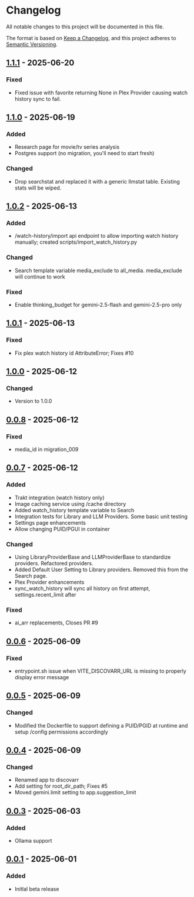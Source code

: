 # Changelog
All notable changes to this project will be documented in this file.

The format is based on [Keep a Changelog](https://keepachangelog.com/en/1.0.0/),
and this project adheres to [Semantic Versioning](https://semver.org/spec/v2.0.0.html).

## [1.1.1]() - 2025-06-20
### Fixed
- Fixed issue with favorite returning None in Plex Provider causing watch history sync to fail.

## [1.1.0]() - 2025-06-19
### Added 
- Research page for movie/tv series analysis
- Postgres support (no migration, you'll need to start fresh)

### Changed
- Drop searchstat and replaced it with a generic llmstat table. Existing stats will be wiped. 

## [1.0.2]() - 2025-06-13
### Added
- /watch-history/import api endpoint to allow importing watch history manually; created scripts/import_watch_history.py

### Changed
- Search template variable media_exclude to all_media. media_exclude will continue to work

### Fixed
- Enable thinking_budget for gemini-2.5-flash and gemini-2.5-pro only

## [1.0.1]() - 2025-06-13
### Fixed
- Fix plex watch history id AttributeError; Fixes #10

## [1.0.0]() - 2025-06-12
### Changed
- Version to 1.0.0

## [0.0.8]() - 2025-06-12
### Fixed
- media_id in migration_009

## [0.0.7]() - 2025-06-12
### Added
- Trakt integration (watch history only)
- Image caching service using /cache directory
- Added watch_history template variable to Search
- Integration tests for Library and LLM Providers. Some basic unit testing
- Settings page enhancements
- Allow changing PUID/PGUI in container

### Changed
- Using LibraryProviderBase and LLMProviderBase to standardize providers. Refactored providers.
- Added Default User Setting to Library providers. Removed this from the Search page.
- Plex Provider enhancements
- sync_watch_history will sync all history on first attempt, settings.recent_limit after

### Fixed 
- ai_arr replacements, Closes PR #9

## [0.0.6]() - 2025-06-09
### Fixed
- entrypoint.sh issue when VITE_DISCOVARR_URL is missing to properly display error message

## [0.0.5]() - 2025-06-09
### Changed
- Modified the Dockerfile to support defining a PUID/PGID at runtime and setup /config permissions accordingly

## [0.0.4]() - 2025-06-09
### Changed
- Renamed app to discovarr
- Add setting for root_dir_path; Fixes #5
- Moved gemini.limit setting to app.suggestion_limit

## [0.0.3]() - 2025-06-03
### Added
- Ollama support

## [0.0.1]() - 2025-06-01
### Added
- Initlal beta release